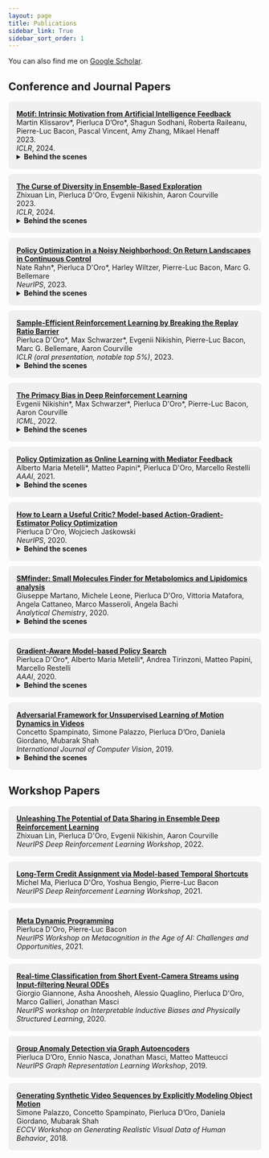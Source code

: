```yaml
---
layout: page
title: Publications
sidebar_link: True
sidebar_sort_order: 1
---
```


You can also find me on [Google Scholar](https://scholar.google.it/citations?user=AuVp7pkAAAAJ&hl=en).

<style>
    .rounded-box {
        background-color: #f0f0f0;
        padding: 16px;
        margin-bottom: 10px;
        border-radius: 8px;
    }

  summary {
    cursor: pointer;
  }


    br {
   display: block;
   margin: 4px 0;
    }

</style>

## Conference and Journal Papers

<div class="rounded-box">
    <strong><a href="https://arxiv.org/abs/2310.00166" target="_blank">Motif: Intrinsic Motivation from Artificial Intelligence Feedback</a></strong><br>
    Martin Klissarov*, Pierluca D’Oro*, Shagun Sodhani, Roberta Raileanu, Pierre-Luc Bacon, Pascal Vincent, Amy Zhang, Mikael Henaff <br>
    2023. <br>
    <em>ICLR</em>, 2024. <br>
  <details>
    <summary> <b> Behind the scenes </b> </summary>
    <p> <i> At the beginning of summer 2023, a wave of research works applied Large Language Models to sequential decision-making. This caused both excitement and confusion in me, about which I wrote about in a <a href="https://www.scienceofaiagents.com/p/to-keep-doing-rl-research-stop-calling" target="_blank">blog post</a> that was pivotal for me. Seriously, I wanted to know whether there was something really interesting behind the hype. When Martin joined Meta as an intern, during many days of intense brainstorming, we enumerated the possible ways to use LLMs for decision-making. I got pretty convinced that extracting a reward function from them was the most promising of all. In that particularly long, rainy and confusing summer in Montreal, we pushed ourselves out of our comfort zone and witnessed the potential of LLMs for creating AI agents.  </i> </p>
  </details>
</div>

<div class="rounded-box">
    <strong><a href="https://openreview.net/forum?id=M3QXCOTTk4" target="_blank">The Curse of Diversity in Ensemble-Based Exploration</a></strong><br>
    Zhixuan Lin, Pierluca D'Oro, Evgenii Nikishin, Aaron Courville  <br>
    2023. <br>
    <em>ICLR</em>, 2024. <br>
  <details>
    <summary> <b> Behind the scenes </b> </summary>
    <p> <i> Zhixuan was initially curious to explore the interaction between the resetting mechanisms we have been leveraging in our previous work and ensembling methods for deep reinforcement learning. In the end, in a piece of work on the empirical science of neural networks for reinforcement learning, we discovered surprising phenomena about the interaction among ensembles, data collection and representation learning. </i> </p>
  </details>
</div>


<div class="rounded-box">
  <strong><a href="https://arxiv.org/abs/2309.14597" target="_blank">Policy Optimization in a Noisy Neighborhood: On Return Landscapes in Continuous Control</a></strong><br>
  Nate Rahn*, Pierluca D'Oro*, Harley Wiltzer, Pierre-Luc Bacon, Marc G. Bellemare <br>
  <em>NeurIPS</em>, 2023. <br>
  <details>
    <summary> <b> Behind the scenes </b> </summary>
    <p> <i> Motivated by new discoveries about the empirical science of deep reinforcement learning, we started discussing techniques for discovering other phenomena and advancing our understanding of neural network-based agents. After some attempts and after building an appropriate experimental framework, we came to the conclusion that the lens of the return landscape was a good one for our goal. Funnily enough, we found some new interesting phenomena right when we stopped searching for them. I learned a lot about how to do understanding-oriented science. </i> </p>
  </details>
</div>


<div class="rounded-box">
    <strong><a href="https://openreview.net/forum?id=OpC-9aBBVJe" target="_blank">Sample-Efficient Reinforcement Learning by Breaking the Replay Ratio Barrier</a></strong><br>
    Pierluca D'Oro*, Max Schwarzer*, Evgenii Nikishin, Pierre-Luc Bacon, Marc G. Bellemare, Aaron Courville <br>
    <em>ICLR (oral presentation, notable top 5%)</em>, 2023. <br>
  <details>
    <summary> <b> Behind the scenes </b> </summary>
    <p> <i>  As the paradigm of increasing performance by scaling the amount of computation was being established in the rest of the machine learning community, we were looking for a way to generalize this to reinforcement learning. Guided by some preliminary evidence we had shown in the primacy bias paper, we thought a way to do it was to increase the amount of updates per environment interaction. I had fun doing some research in which the main goal was not to develop a totally new method or to show good performance really, but to go deep with analyses and to try to empirically understand the implications of different aspects of a complex system. </i> </p>
  </details>
</div>

<div class="rounded-box">
    <strong><a href="https://arxiv.org/abs/2205.07802" target="_blank">The Primacy Bias in Deep Reinforcement Learning</a></strong><br>
    Evgenii Nikishin*, Max Schwarzer*, Pierluca D'Oro*, Pierre-Luc Bacon, Aaron Courville <br>
    <em>ICML</em>, 2022. <br>
  <details>
    <summary> <b> Behind the scenes </b> </summary>
    <p> <i> Evgenii had shared some interesting results on how resetting parameters in neural networks was sometimes giving unexpected performance gains. In a fun scientific sprint, we tried to understand how general the improvements provided by resets were and where they were coming from. Through this project, I understood the huge power of deeply collaborative research and of intuition-guided empirical science. </i> </p>
  </details>
</div>

<div class="rounded-box">
    <strong><a href="https://arxiv.org/abs/2012.08225" target="_blank">Policy Optimization as Online Learning with Mediator Feedback</a></strong><br>
    Alberto Maria Metelli*, Matteo Papini*, Pierluca D'Oro, Marcello Restelli <br>
    <em>AAAI</em>, 2021. <br>
  <details>
    <summary> <b> Behind the scenes </b> </summary>
    <p> <i> I moved to Milan in March 2020, one week before the very first Covid lockdown started. I didn't leave my apartment for several weeks, and helped out as an intern with a theory-oriented project. Enduring the lockdown and the pandemic was a life-changing challenge, for me as for almost everybody else.  </i> </p>
  </details>
</div>

<div class="rounded-box">
    <strong><a href="https://arxiv.org/abs/2004.14309" target="_blank">How to Learn a Useful Critic? Model-based Action-Gradient-Estimator Policy Optimization</a></strong><br>
    Pierluca D'Oro, Wojciech Jaśkowski <br>
    <em>NeurIPS</em>, 2020. <br>
  <details>
    <summary> <b> Behind the scenes </b> </summary>
    <p> <i> While living with a daily commute between the wonderful lake city of Como and Switzerland, I tried a bunch of mostly theoretical ideas during my time at NNAISENSE. We found out at some point with my host Wojciech that the ideas I had been thinking about for my master thesis were actually generalizable to actor-critic methods: it implied a simple theory-backed deep reinforcement learning algorithm that yielded good results out-of-the-box. I have established in that occasion, synthesizing my previous experience with what I learned from Wojciech, the core of what would have been my research taste in subsequent years.   </i> </p>
  </details>
</div>

<div class="rounded-box">
    <strong><a href="https://pubs.acs.org/doi/10.1021/acs.analchem.0c00585" target="_blank">SMfinder: Small Molecules Finder for Metabolomics and Lipidomics analysis</a></strong><br>
    Giuseppe Martano, Michele Leone, Pierluca D'Oro, Vittoria Matafora, Angela Cattaneo, Marco Masseroli, Angela Bachi <br>
    <em>Analytical Chemistry</em>, 2020. <br>
  <details>
    <summary> <b> Behind the scenes </b> </summary>
    <p> <i> Michele, a flatmate at that time, told me that he was collaborating with a chemist on creating a platform for the analysis of experimental data. I decided to help, with the goal of learning about cross-disciplinary collaborations. We spent with Michele several evenings building software together in the student residence we were living in. We learned a lot and celebrated small successes with cheap grocery store cake slices.  </i> </p>
  </details>
</div>

<div class="rounded-box">
    <strong><a href="https://arxiv.org/abs/1909.04115" target="_blank">Gradient-Aware Model-based Policy Search</a></strong><br>
    Pierluca D'Oro*, Alberto Maria Metelli*, Andrea Tirinzoni, Matteo Papini, Marcello Restelli <br>
    <em>AAAI</em>, 2020. <br>
  <details>
    <summary> <b> Behind the scenes </b> </summary>
    <p> <i> At the beginning of my Master's research work, I really had to learn the hard way how to precisely formalize problems and think in math, since I had realized my drawings of boxes on a whiteboard were not enough anymore to express my scientific self. We had in mind the general goal to learn a model of the dynamics that was tailored to its use in reinforcement learning. We ponderer about what that meant exactly, and got inspired by the ideas of Amir-massoud Farahmand on <a href="https://proceedings.mlr.press/v54/farahmand17a.html" target="_blank">decision-aware model learning</a>. I spent several months staring at a whiteboard and thinking about math for most of my time.
 </i> </p>
  </details>
</div>

<div class="rounded-box">
    <strong><a href="https://arxiv.org/abs/1803.09092" target="_blank">Adversarial Framework for Unsupervised Learning of Motion Dynamics in Videos</a></strong><br>
    Concetto Spampinato, Simone Palazzo, Pierluca D’Oro, Daniela Giordano, Mubarak Shah <br>
    <em>International Journal of Computer Vision</em>, 2019. <br>
  <details>
    <summary> <b> Behind the scenes </b> </summary>
    <p> <i> I wanted to have a first experience with scientific research, to learn what it was and to see whether it was fun for me. Concetto told me they were working on video generation and I was very excited to help them. It's probably the first time I've realized you can actually do science as a job for real, when you put enough effort in it. I brainstormed about research ideas, learned how to draw big boxes on a whiteboard, and trained neural networks for the first time. I guess I liked it enough to decide to continue on that path. </i> </p>
  </details>
</div>


## Workshop Papers

<div class="rounded-box">
    <strong><a href="https://openreview.net/forum?id=Rbt3zk4I-yM" target="_blank">Unleashing The Potential of Data Sharing in Ensemble Deep Reinforcement Learning</a></strong><br>
    Zhixuan Lin, Pierluca D'Oro, Evgenii Nikishin, Aaron Courville <br>
    <em>NeurIPS Deep Reinforcement Learning Workshop</em>, 2022.
</div>

<div class="rounded-box">
    <strong><a href="https://sites.google.com/view/deep-rl-workshop-neurips2021" target="_blank">Long-Term Credit Assignment via Model-based Temporal Shortcuts</a></strong><br>
    Michel Ma, Pierluca D'Oro, Yoshua Bengio, Pierre-Luc Bacon <br>
    <em>NeurIPS Deep Reinforcement Learning Workshop</em>, 2021.
</div>

<div class="rounded-box">
    <strong><a href="https://sites.google.com/view/metacogneurips2021/papers" target="_blank">Meta Dynamic Programming</a></strong><br>
    Pierluca D'Oro, Pierre-Luc Bacon <br>
    <em>NeurIPS Workshop on Metacognition in the Age of AI: Challenges and Opportunities</em>, 2021.
</div>

<div class="rounded-box">
    <strong><a href="https://arxiv.org/abs/2004.03156" target="_blank">Real-time Classification from Short Event-Camera Streams using Input-filtering Neural ODEs</a></strong><br>
    Giorgio Giannone, Asha Anoosheh, Alessio Quaglino, Pierluca D'Oro, Marco Gallieri, Jonathan Masci <br>
    <em>NeurIPS workshop on Interpretable Inductive Biases and Physically Structured Learning</em>, 2020.
</div>

<div class="rounded-box">
    <strong><a href="https://grlearning.github.io/papers/85.pdf" target="_blank">Group Anomaly Detection via Graph Autoencoders</a></strong><br>
    Pierluca D’Oro, Ennio Nasca, Jonathan Masci, Matteo Matteucci <br>
    <em>NeurIPS Graph Representation Learning Workshop</em>, 2019.
</div>

<div class="rounded-box">
    <strong><a href="http://openaccess.thecvf.com/content_ECCVW_2018/papers/11130/Palazzo_Generating_Synthetic_Video_Sequences_by_Explicitly_Modeling_Object_Motion_ECCVW_2018_paper.pdf" target="_blank">Generating Synthetic Video Sequences by Explicitly Modeling Object Motion</a></strong><br>
    Simone Palazzo, Concetto Spampinato, Pierluca D’Oro, Daniela Giordano, Mubarak Shah <br>
    <em>ECCV Workshop on Generating Realistic Visual Data of Human Behavior</em>, 2018.
</div>

